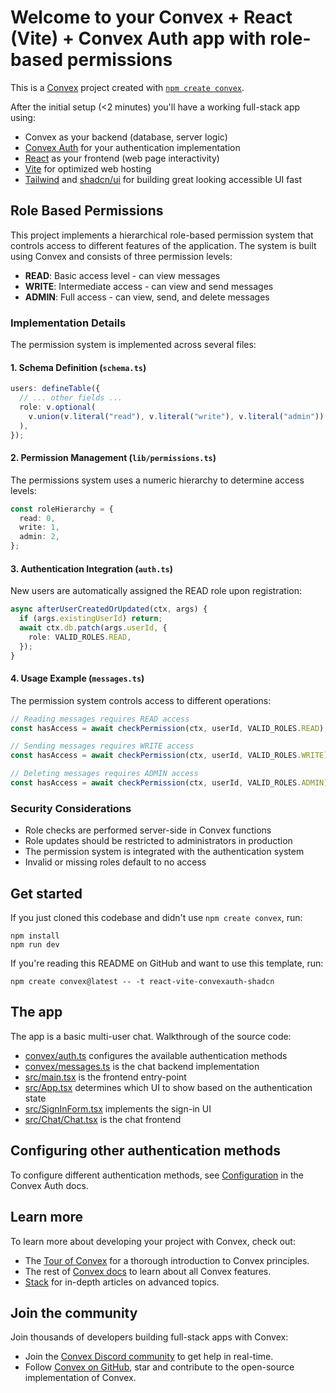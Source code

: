 # Welcome to your Convex + React (Vite) + Convex Auth app with role-based permissions

This is a [Convex](https://convex.dev/) project created with [`npm create convex`](https://www.npmjs.com/package/create-convex).

After the initial setup (<2 minutes) you'll have a working full-stack app using:

- Convex as your backend (database, server logic)
- [Convex Auth](https://labs.convex.dev/auth) for your authentication implementation
- [React](https://react.dev/) as your frontend (web page interactivity)
- [Vite](https://vitest.dev/) for optimized web hosting
- [Tailwind](https://tailwindcss.com/) and [shadcn/ui](https://ui.shadcn.com/) for building great looking accessible UI fast

## Role Based Permissions

This project implements a hierarchical role-based permission system that controls access to different features of the application. The system is built using Convex and consists of three permission levels:

- **READ**: Basic access level - can view messages
- **WRITE**: Intermediate access - can view and send messages
- **ADMIN**: Full access - can view, send, and delete messages

### Implementation Details

The permission system is implemented across several files:

#### 1. Schema Definition (`schema.ts`)

```typescript
users: defineTable({
  // ... other fields ...
  role: v.optional(
    v.union(v.literal("read"), v.literal("write"), v.literal("admin")),
  ),
});
```

#### 2. Permission Management (`lib/permissions.ts`)

The permissions system uses a numeric hierarchy to determine access levels:

```typescript
const roleHierarchy = {
  read: 0,
  write: 1,
  admin: 2,
};
```

#### 3. Authentication Integration (`auth.ts`)

New users are automatically assigned the READ role upon registration:

```typescript
async afterUserCreatedOrUpdated(ctx, args) {
  if (args.existingUserId) return;
  await ctx.db.patch(args.userId, {
    role: VALID_ROLES.READ,
  });
}
```

#### 4. Usage Example (`messages.ts`)

The permission system controls access to different operations:

```typescript
// Reading messages requires READ access
const hasAccess = await checkPermission(ctx, userId, VALID_ROLES.READ);

// Sending messages requires WRITE access
const hasAccess = await checkPermission(ctx, userId, VALID_ROLES.WRITE);

// Deleting messages requires ADMIN access
const hasAccess = await checkPermission(ctx, userId, VALID_ROLES.ADMIN);
```

### Security Considerations

- Role checks are performed server-side in Convex functions
- Role updates should be restricted to administrators in production
- The permission system is integrated with the authentication system
- Invalid or missing roles default to no access

## Get started

If you just cloned this codebase and didn't use `npm create convex`, run:

```
npm install
npm run dev
```

If you're reading this README on GitHub and want to use this template, run:

```
npm create convex@latest -- -t react-vite-convexauth-shadcn
```

## The app

The app is a basic multi-user chat. Walkthrough of the source code:

- [convex/auth.ts](./convex/auth.ts) configures the available authentication methods
- [convex/messages.ts](./convex/messages.ts) is the chat backend implementation
- [src/main.tsx](./src/main.tsx) is the frontend entry-point
- [src/App.tsx](./src/App.tsx) determines which UI to show based on the authentication state
- [src/SignInForm.tsx](./src/SignInForm.tsx) implements the sign-in UI
- [src/Chat/Chat.tsx](./src/Chat/Chat.tsx) is the chat frontend

## Configuring other authentication methods

To configure different authentication methods, see [Configuration](https://labs.convex.dev/auth/config) in the Convex Auth docs.

## Learn more

To learn more about developing your project with Convex, check out:

- The [Tour of Convex](https://docs.convex.dev/get-started) for a thorough introduction to Convex principles.
- The rest of [Convex docs](https://docs.convex.dev/) to learn about all Convex features.
- [Stack](https://stack.convex.dev/) for in-depth articles on advanced topics.

## Join the community

Join thousands of developers building full-stack apps with Convex:

- Join the [Convex Discord community](https://convex.dev/community) to get help in real-time.
- Follow [Convex on GitHub](https://github.com/get-convex/), star and contribute to the open-source implementation of Convex.
